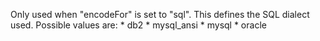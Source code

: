 Only used when "encodeFor" is set to "sql". This defines the SQL dialect used. Possible values are:
				* db2
				* mysql_ansi
				* mysql
				* oracle